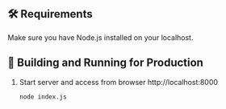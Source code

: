 ## 🛠 Requirements

Make sure you have Node.js installed on your localhost.


## 🚀 Building and Running for Production

1. Start server and access from browser http://localhost:8000

   ```sh
   node index.js
   ```
